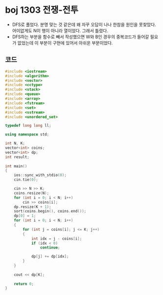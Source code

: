 # boj 1303 전쟁-전투

- DFS로 풀었다. 분명 맞는 것 같은데 왜 자꾸 오답이 나나 한참을 원인을 못찾았다. 어이없게도 N이 행이 아니라 열이었다. 그래서 틀렸다.
- DFS하는 부분을 함수로 빼서 작성했으면 W와 B인 경우의 중복코드가 들어갈 필요가 없었는데 이 부분이 구현에 있어서 아쉬운 부분이었다.



## 코드

```c++
#include <iostream>
#include <algorithm>
#include <vector>
#include <cctype>
#include <stack>
#include <queue>
#include <array>
#include <fstream>
#include <set>
#include <sstream>
#include <unordered_set>

typedef long long ll;

using namespace std;

int N, K;
vector<int> coins;
vector<int> dp;
int result;
    
int main()
{
    ios::sync_with_stdio(0);
    cin.tie(0);

    cin >> N >> K;
    coins.resize(N);
    for (int i = 0; i < N; i++)
        cin >> coins[i];
    dp.resize(K + 1);
    sort(coins.begin(), coins.end());
    dp[0] = 1;
    for (int i = 0; i < N; i++)
    {
        for (int j = coins[i]; j <= K; j++)
        {
            int idx = j - coins[i];
            if (idx < 0)
                continue;

            dp[j] += dp[idx];
        }
    }
    
    cout << dp[K]; 
    
    return 0;
}
```

